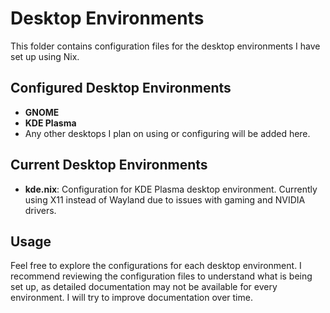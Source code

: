 # Desktop Environments

This folder contains configuration files for the desktop environments I have set up using Nix.

## Configured Desktop Environments

- **GNOME**
- **KDE Plasma**
- Any other desktops I plan on using or configuring will be added here.

## Current Desktop Environments

- **kde.nix**: Configuration for KDE Plasma desktop environment. Currently using X11 instead of Wayland due to issues with gaming and NVIDIA drivers.

## Usage

Feel free to explore the configurations for each desktop environment. I recommend reviewing the configuration files to understand what is being set up, as detailed documentation may not be available for every environment. I will try to improve documentation over time.
